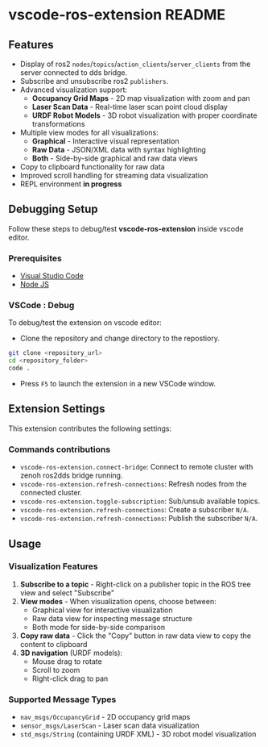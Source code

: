 # vscode-ros-extension README

## Features

- Display of ros2 `nodes`/`topics`/`action_clients`/`server_clients` from the server connected to dds bridge.
- Subscribe and unsubscribe ros2 `publishers`.
- Advanced visualization support:
  - **Occupancy Grid Maps** - 2D map visualization with zoom and pan
  - **Laser Scan Data** - Real-time laser scan point cloud display
  - **URDF Robot Models** - 3D robot visualization with proper coordinate transformations
- Multiple view modes for all visualizations:
  - **Graphical** - Interactive visual representation
  - **Raw Data** - JSON/XML data with syntax highlighting
  - **Both** - Side-by-side graphical and raw data views
- Copy to clipboard functionality for raw data
- Improved scroll handling for streaming data visualization
- REPL environment **in progress**

## Debugging Setup

Follow these steps to debug/test **vscode-ros-extension** inside vscode editor.

### Prerequisites

- [Visual Studio Code](https://code.visualstudio.com/download)
- [Node JS](https://nodejs.org/en)

### VSCode : Debug

To debug/test the extension on vscode editor:

- Clone the repository and change directory to the repostiory.

```bash
git clone <repository_url>
cd <repository_folder>
code .
```

- Press `F5` to launch the extension in a new VSCode window.

## Extension Settings

This extension contributes the following settings:

### Commands contributions

- `vscode-ros-extension.connect-bridge`: Connect to remote cluster with zenoh ros2dds bridge running.
- `vscode-ros-extension.refresh-connections`: Refresh nodes from the connected cluster.
- `vscode-ros-extension.toggle-subscription`: Sub/unsub available topics.
- `vscode-ros-extension.refresh-connections`: Create a subscriber `N/A`.
- `vscode-ros-extension.refresh-connections`: Publish the subscriber `N/A`.

<!-- ### Configuration contributions

- `vscode-ros-extension.tcpPort`: Set tcp port to listen for `default "7447"`.
- `vscode-ros-extension.websocketPort`: Set tcp port to listen for `default "5001"`. -->

## Usage

### Visualization Features

1. **Subscribe to a topic** - Right-click on a publisher topic in the ROS tree view and select "Subscribe"
2. **View modes** - When visualization opens, choose between:
   - Graphical view for interactive visualization
   - Raw data view for inspecting message structure
   - Both mode for side-by-side comparison
3. **Copy raw data** - Click the "Copy" button in raw data view to copy the content to clipboard
4. **3D navigation** (URDF models):
   - Mouse drag to rotate
   - Scroll to zoom
   - Right-click drag to pan

### Supported Message Types

- `nav_msgs/OccupancyGrid` - 2D occupancy grid maps
- `sensor_msgs/LaserScan` - Laser scan data visualization
- `std_msgs/String` (containing URDF XML) - 3D robot model visualization
